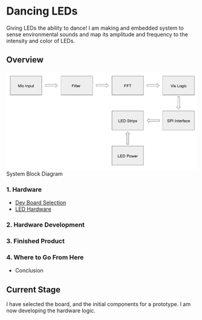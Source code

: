 # Dancing LEDs
Giving LEDs the ability to dance! I am making and embedded system to sense environmental sounds and map its amplitude and frequency to the intensity and color of LEDs.

## Overview

![System Block Diagram](Images/SystemBlockDiagram.png)
System Block Diagram 

### 1. Hardware
- [Dev Board Selection](Progress/Hardware-Selection/Development-Boards.md)
- [LED Hardware](Progress/Hardware-Selection/LED-Hardware.md)

### 2. Hardware Development

### 3. Finished Product

### 4. Where to Go From Here
- Conclusion

## Current Stage
I have selected the board, and the initial components for a prototype. I am now developing the hardware logic.

